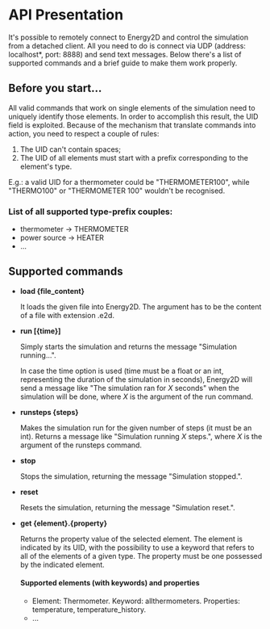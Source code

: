 # API Presentation

It's possible to remotely connect to Energy2D and control the simulation from a detached client. All you need to do is connect via UDP (address: localhost*, port: 8888) and send text messages. Below there's a list of supported commands and a brief guide to make them work properly.

## Before you start...

All valid commands that work on single elements of the simulation need to uniquely identify those elements. In order to accomplish this result, the UID field is exploited.
Because of the mechanism that translate commands into action, you need to respect a couple of rules:
1. The UID can't contain spaces;
2. The UID of all elements must start with a prefix corresponding to the element's type. 

E.g.: a valid UID for a thermometer could be "THERMOMETER100", while "THERMO100" or "THERMOMETER 100" wouldn't be recognised.

### List of all supported type-prefix couples:
- thermometer -> THERMOMETER
- power source -> HEATER
- ...

## Supported commands

- **load {file_content}**

  It loads the given file into Energy2D. The argument has to be the content of a file with extension .e2d.

- **run [{time}]**

  Simply starts the simulation and returns the message "Simulation running...". 

  In case the time option is used (time must be a float or an int, representing the duration of the simulation in seconds), Energy2D will send a message like "The simulation ran for  *X* seconds" when the simulation will be done, where *X* is the argument of the run command.

- **runsteps {steps}**

  Makes the simulation run for the given number of steps (it must be an int). Returns a message like "Simulation running *X* steps.", where *X* is the argument of the runsteps command.

- **stop**

  Stops the simulation, returning the message "Simulation stopped.".

- **reset**

  Resets the simulation, returning the message "Simulation reset.".

- **get {element}.{property}**

  Returns the property value of the selected element. 
  The element is indicated by its UID, with the possibility to use a keyword that refers to all of the elements of a given type.
  The property must be one possessed by the indicated element.
  
  #### Supported elements (with keywords) and properties
  
  - Element: Thermometer. Keyword: allthermometers. Properties: temperature, temperature_history.
  - ...
  
  
  
  
  
  
  
  
  
